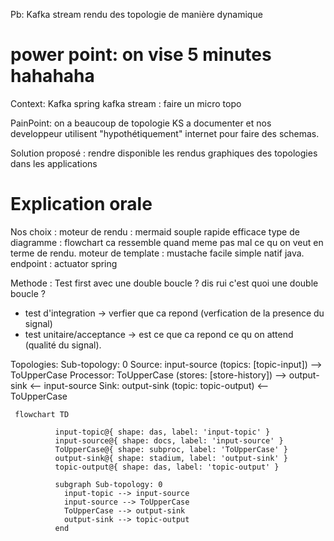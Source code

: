 Pb: Kafka stream rendu des topologie de manière dynamique

# power point: on vise 5 minutes hahahaha

Context: 
Kafka spring kafka stream : faire un micro topo 

PainPoint: on a beaucoup de topologie KS a documenter et nos developpeur utilisent "hypothétiquement" internet pour faire des schemas.

Solution proposé : 
rendre disponible les rendus graphiques des topologies dans les applications 


# Explication orale

Nos choix :
moteur de rendu : mermaid souple rapide efficace 
type de diagramme : flowchart ca ressemble quand meme pas mal ce qu on veut en terme de rendu.
moteur de template : mustache facile simple natif java.
endpoint : actuator spring 


Methode : 
Test first avec une double boucle ? dis rui c'est quoi une double boucle ?
- test d'integration -> verfier que ca repond (verfication de la presence du signal)
- test unitaire/acceptance -> est ce que ca repond ce qu on attend (qualité du signal).



Topologies:
   Sub-topology: 0
    Source: input-source (topics: [topic-input])
      --> ToUpperCase
    Processor: ToUpperCase (stores: [store-history])
      --> output-sink
      <-- input-source
    Sink: output-sink (topic: topic-output)
      <-- ToUpperCase



```mermaid
 flowchart TD
        
          input-topic@{ shape: das, label: 'input-topic' }
          input-source@{ shape: docs, label: 'input-source' }
          ToUpperCase@{ shape: subproc, label: 'ToUpperCase' }
          output-sink@{ shape: stadium, label: 'output-sink' }
          topic-output@{ shape: das, label: 'topic-output' }
        
          subgraph Sub-topology: 0
            input-topic --> input-source
            input-source --> ToUpperCase
            ToUpperCase --> output-sink
            output-sink --> topic-output
          end
```
